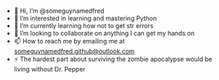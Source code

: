 - 👋 Hi, I’m @someguynamedfred
- 👀 I’m interested in learning and mastering Python
- 🌱 I’m currently learning how not to get str errors
- 💞️ I’m looking to collaborate on anything I can get my hands on
- 📫 How to reach me by emailing me at someguynamedfred.github@outlook.com
- ⚡ The hardest part about surviving the zombie apocalypse would be living without Dr. Pepper

<!---
someguynamedfred/someguynamedfred is a ✨ special ✨ repository because its `README.md` (this file) appears on your GitHub profile.
You can click the Preview link to take a look at your changes.
--->
